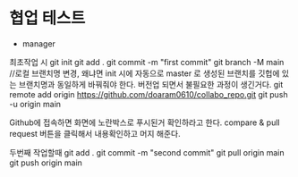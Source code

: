 # 협업 테스트

- manager

최초작업 시
git init
git add .
git commit -m "first commit"
git branch -M main //로컬 브랜치명 변경, 왜냐면 init 시에 자동으로 master 로 생성된 브랜치를 깃헙에 있는 브랜치명과 동일하게 바꿔줘야 한다. 버전업 되면서 불필요한 과정이 생긴거다.
git remote add origin https://github.com/doaram0610/collabo_repo.git
git push -u origin main

Github에 접속하면 화면에 노란박스로 푸시된거 확인하라고 한다.
compare & pull request 버튼을 클릭해서 내용확인하고 머지 해준다.

두번째 작업할때
git add .
git commit -m "second commit"
git pull origin main
git push origin main
